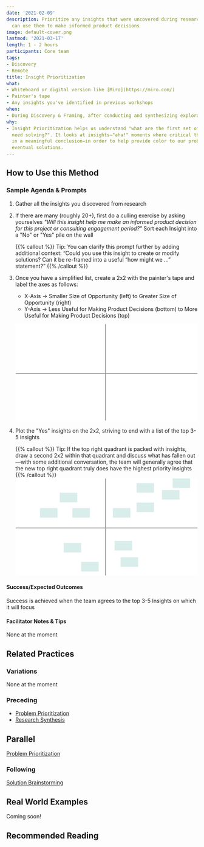 ```yaml
---
date: '2021-02-09'
description: Prioritize any insights that were uncovered during research so the team
  can use them to make informed product decisions
image: default-cover.png
lastmod: '2021-03-17'
length: 1 - 2 hours
participants: Core team
tags:
- Discovery
- Remote
title: Insight Prioritization
what:
- Whiteboard or digital version like [Miro](https://miro.com/)
- Painter's tape
- Any insights you've identified in previous workshops
when:
- During Discovery & Framing, after conducting and synthesizing exploratory research.
why:
- Insight Prioritization helps us understand "what are the first set of problems that
  need solving?". It looks at insights—"aha!" moments where critical thinking results
  in a meaningful conclusion—in order to help provide color to our problem space and
  eventual solutions.
---
```


## How to Use this Method
### Sample Agenda & Prompts
1. Gather all the insights you discovered from research     

1. If there are many (roughly 20+), first do a culling exercise by asking yourselves _"Will this insight help me make an informed product decision for this project or consulting engagement period?"_ Sort each Insight into a "No" or "Yes" pile on the wall

   {{% callout %}}
   Tip: You can clarify this prompt further by adding additional context: “Could you use this insight to create or modify solutions? Can it be re-framed into a useful “how might we …” statement?”
   {{% /callout %}}
1. Once you have a simplified list, create a 2x2 with the painter's tape and label the axes as follows:

   - X-Axis → Smaller Size of Opportunity (left) to Greater Size of Opportunity (right)
   - Y-Axis → Less Useful for Making Product Decisions (bottom) to More Useful for Making Product Decisions (top)
 
   ![Empty 2x2 diagram](images/step-3.png)

1. Plot the "Yes" insights on the 2x2, striving to end with a list of the top 3-5 insights

   {{% callout %}}
   Tip: If the top right quadrant is packed with insights, draw a second 2x2 within that quadrant and discuss what has fallen out—with some additional conversation, the team will generally agree that the new top right quadrant truly does have the highest priority insights
   {{% /callout %}}
![2x2 diagram showing stickies in each quadrant](images/step-4.png)

#### Success/Expected Outcomes
Success is achieved when the team agrees to the top 3-5 Insights on which it will focus

#### Facilitator Notes & Tips

None at the moment

## Related Practices

### Variations

None at the moment

### Preceding
- [Problem Prioritization](/practices/problem-prioritization)
- [Research Synthesis](/practices/research-synthesis)

## Parallel

[Problem Prioritization](/practices/problem-prioritization)

### Following

[Solution Brainstorming](/practices/solution-brainstorming)

## Real World Examples
Coming soon!

## Recommended Reading